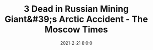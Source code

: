 ---
"title": "3 Dead in Russian Mining Giant&amp;#39;s Arctic Accident - The Moscow Times"
"date": "2021-2-21 8:0:0"
"feed_name": "GOOGLENEWSMINING"
"feed_website": "https://news.google.com/search?q=mining%2Bincident&hl=en-US&gl=US&ceid=US:en"
"feed_rss": "https://news.google.com/rss/search?q=mining%2Bincident&hl=en-US&gl=US&ceid=US:en"
"link": "https://www.themoscowtimes.com/2021/02/21/3-dead-in-russian-mining-giants-arctic-accident-a73027"
"file": "_posts/2021-1-1-41498571a16f6cc165c984b2642981ef4ce10e9e.md"
"accident": "1"
"drilling": "0"
"dead": "3"
"injured": "0"
---